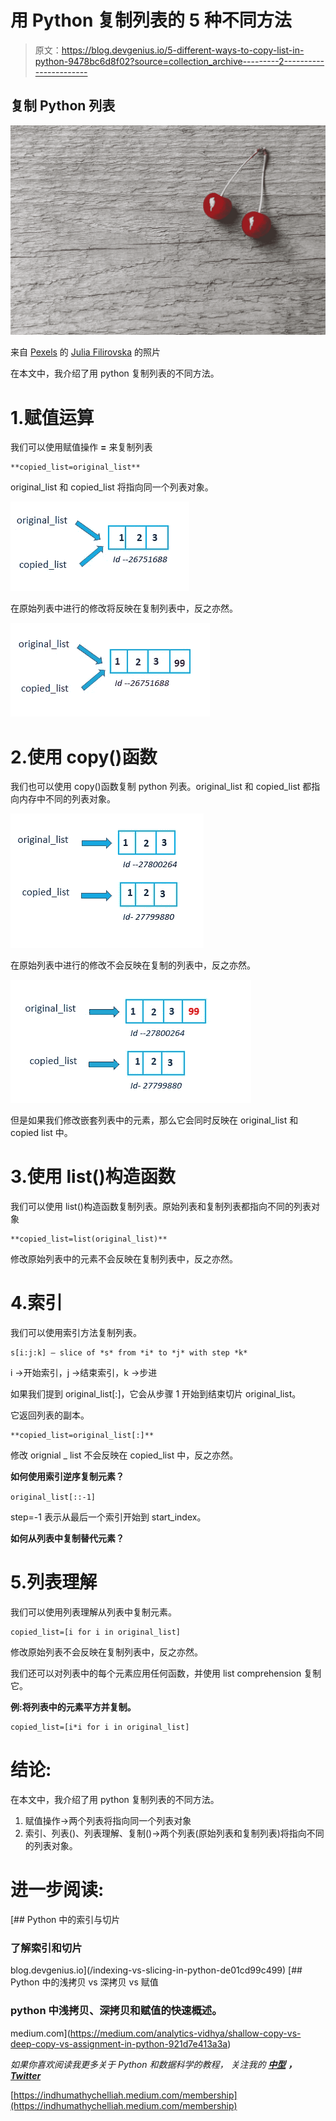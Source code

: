 # 用 Python 复制列表的 5 种不同方法

> 原文：<https://blog.devgenius.io/5-different-ways-to-copy-list-in-python-9478bc6d8f02?source=collection_archive---------2----------------------->

## 复制 Python 列表

![](img/1fc5b0429e3a79c4f21b8de9244980fa.png)

来自 [Pexels](https://www.pexels.com/photo/delicious-ripe-red-cherries-on-gray-background-7138918/?utm_content=attributionCopyText&utm_medium=referral&utm_source=pexels) 的 [Julia Filirovska](https://www.pexels.com/@filirovska?utm_content=attributionCopyText&utm_medium=referral&utm_source=pexels) 的照片

在本文中，我介绍了用 python 复制列表的不同方法。

# 1.赋值运算

我们可以使用赋值操作 **=** 来复制列表

```
**copied_list=original_list**
```

original_list 和 copied_list 将指向同一个列表对象。

![](img/7f7df7e215c494f5bef34713d2d5af3e.png)

在原始列表中进行的修改将反映在复制列表中，反之亦然。

![](img/cab40d1f301a07b1834dd49a6c5123d4.png)

# 2.使用 copy()函数

我们也可以使用 copy()函数复制 python 列表。original_list 和 copied_list 都指向内存中不同的列表对象。

![](img/04105dcdef01b63d1f945ca72b8c5c98.png)

在原始列表中进行的修改不会反映在复制的列表中，反之亦然。

![](img/78321169699d14e41e85376e199c3a4e.png)

但是如果我们修改嵌套列表中的元素，那么它会同时反映在 original_list 和 copied list 中。

# 3.使用 list()构造函数

我们可以使用 list()构造函数复制列表。原始列表和复制列表都指向不同的列表对象

```
**copied_list=list(original_list)**
```

修改原始列表中的元素不会反映在复制列表中，反之亦然。

# 4.索引

我们可以使用索引方法复制列表。

```
s[i:j:k] — slice of *s* from *i* to *j* with step *k*
```

i →开始索引，j →结束索引，k →步进

如果我们提到 original_list[:]，它会从步骤 1 开始到结束切片 original_list。

它返回列表的副本。

```
**copied_list=original_list[:]**
```

修改 orignial _ list 不会反映在 copied_list 中，反之亦然。

**如何使用索引逆序复制元素？**

`original_list[::-1]`

step=-1 表示从最后一个索引开始到 start_index。

**如何从列表中复制替代元素？**

# 5.列表理解

我们可以使用列表理解从列表中复制元素。

```
copied_list=[i for i in original_list]
```

修改原始列表不会反映在复制列表中，反之亦然。

我们还可以对列表中的每个元素应用任何函数，并使用 list comprehension 复制它。

**例:将列表中的元素平方并复制。**

```
copied_list=[i*i for i in original_list]
```

# 结论:

在本文中，我介绍了用 python 复制列表的不同方法。

1.  赋值操作→两个列表将指向同一个列表对象
2.  索引、列表()、列表理解、复制()→两个列表(原始列表和复制列表)将指向不同的列表对象。

# 进一步阅读:

[](/indexing-vs-slicing-in-python-de01cd99c499) [## Python 中的索引与切片

### 了解索引和切片

blog.devgenius.io](/indexing-vs-slicing-in-python-de01cd99c499) [](https://medium.com/analytics-vidhya/shallow-copy-vs-deep-copy-vs-assignment-in-python-921d7e413a3a) [## Python 中的浅拷贝 vs 深拷贝 vs 赋值

### python 中浅拷贝、深拷贝和赋值的快速概述。

medium.com](https://medium.com/analytics-vidhya/shallow-copy-vs-deep-copy-vs-assignment-in-python-921d7e413a3a) 

*如果你喜欢阅读我更多关于 Python 和数据科学的教程，
关注我的* [***中型***](https://medium.com/@IndhumathyChelliah) ***，***[***Twitter***](https://twitter.com/IndhuChelliah)

[https://indhumathychelliah.medium.com/membership](https://indhumathychelliah.medium.com/membership)